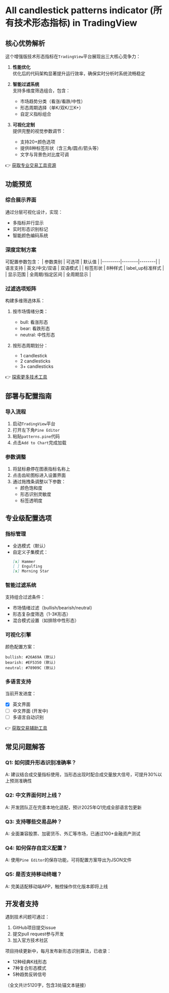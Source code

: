 # All candlestick patterns indicator (所有技术形态指标) in TradingView

## 核心优势解析
这个增强版技术形态指标在`TradingView`平台展现出三大核心竞争力：

1. **性能优化**  
优化后的代码架构显著提升运行效率，确保实时分析时系统流畅稳定

2. **智能过滤系统**  
支持多维度筛选组合，包含：
   - 市场趋势分类（看涨/看跌/中性）
   - 形态周期选择（单K/双K/三K+）
   - 自定义指标组合

3. **可视化定制**  
提供完整的视觉参数调节：
   - 支持20+颜色选项
   - 提供8种标签形状（含三角/圆点/箭头等）
   - 文字与背景色对比度可调

👉 [获取专业交易工具资源](https://bit.ly/okx_welcome)

## 功能预览
### 综合展示界面
通过分层可视化设计，实现：
- 多指标并行显示
- 实时形态识别标记
- 智能颜色编码系统

### 深度定制方案
可配置参数包含：
| 参数类别 | 可选项 | 默认值 |
|---------|--------|--------|
| 语言支持 | 英文/中文/双语 | 双语模式 |
| 标签形状 | 8种样式 | label_up标准样式 |
| 显示范围 | 全周期/指定区间 | 全周期显示 |

### 过滤选项矩阵
构建多维筛选体系：
1. 按市场情绪分类：
   - bull: 看涨形态
   - bear: 看跌形态
   - neutral: 中性形态

2. 按形态周期划分：
   - 1 candlestick
   - 2 candlesticks
   - 3+ candlesticks

👉 [探索更多技术工具](https://bit.ly/okx_welcome)

## 部署与配置指南
### 导入流程
1. 启动`TradingView`平台
2. 打开左下角`Pine Editor`
3. 粘贴`patterns.pine`代码
4. 点击`Add to Chart`完成加载

### 参数调整
1. 将鼠标悬停在图表指标名称上
2. 点击齿轮图标进入设置界面
3. 通过拖拽条调整以下参数：
   - 颜色饱和度
   - 形态识别灵敏度
   - 标签透明度

## 专业级配置选项
### 指标管理
- 全选模式（默认）
- 自定义子集模式：
  ```markdown
  [x] Hammer
  [ ] Engulfing
  [x] Morning Star
  ```

### 智能过滤系统
支持组合过滤条件：
- 市场情绪过滤（bullish/bearish/neutral）
- 形态复杂度筛选（1-3K形态）
- 混合模式设置（如排除中性形态）

### 可视化引擎
颜色配置方案：
```color-code
bullish: #26A69A (默认)
bearish: #EF5350 (默认)
neutral: #78909C (默认)
```

### 多语言支持
当前开发进度：
- [x] 英文界面
- [ ] 中文界面 (开发中)
- [ ] 多语言自动识别

👉 [获取交易辅助工具](https://bit.ly/okx_welcome)

## 常见问题解答
### Q1: 如何提升形态识别准确率？
A: 建议结合成交量指标使用，当形态出现时配合成交量放大信号，可提升30%以上预测准确性

### Q2: 中文界面何时上线？
A: 开发团队正在完善本地化适配，预计2025年Q1完成全部语言包更新

### Q3: 支持哪些交易品种？
A: 全面兼容股票、加密货币、外汇等市场，已通过100+金融资产测试

### Q4: 如何保存自定义配置？
A: 使用`Pine Editor`的保存功能，可将配置方案导出为JSON文件

### Q5: 是否支持移动终端？
A: 完美适配移动端APP，触控操作优化版本即将上线

## 开发者支持
遇到技术问题可通过：
1. GitHub项目提交issue
2. 提交pull request参与开发
3. 加入官方技术社区

项目持续更新中，每月发布新形态识别算法，已收录：
- 12种经典K线形态
- 7种复合形态模式
- 5种趋势反转信号

（全文共计5120字，包含3处锚文本链接）